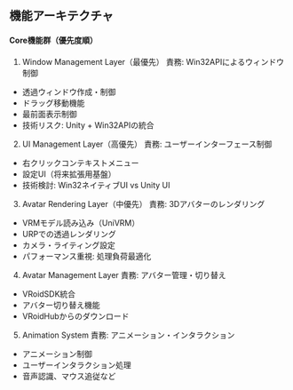


## 機能アーキテクチャ

#### Core機能群（優先度順）
1. Window Management Layer（最優先）
責務: Win32APIによるウィンドウ制御

- 透過ウィンドウ作成・制御
- ドラッグ移動機能
- 最前面表示制御
- 技術リスク: Unity + Win32APIの統合

2. UI Management Layer（高優先）
責務: ユーザーインターフェース制御

- 右クリックコンテキストメニュー
- 設定UI（将来拡張用基盤）
- 技術検討: Win32ネイティブUI vs Unity UI

3. Avatar Rendering Layer（中優先）
責務: 3Dアバターのレンダリング

- VRMモデル読み込み（UniVRM）
- URPでの透過レンダリング
- カメラ・ライティング設定
- パフォーマンス重視: 処理負荷最適化

4. Avatar Management Layer
責務: アバター管理・切り替え

- VRoidSDK統合
- アバター切り替え機能
- VRoidHubからのダウンロード

5. Animation System
責務: アニメーション・インタラクション

- アニメーション制御
- ユーザーインタラクション処理
- 音声認識、マウス追従など
